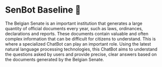 # SenBot Baseline 🤖

The Belgian Senate is an important institution that generates a large quantity of official documents every year, such as laws, ordinances, declarations and reports. These documents contain valuable and often complex information that can be difficult for citizens to understand. This is where a specialized ChatBot can play an important role. Using the latest natural language processing technologies, this ChatBot aims to understand the questions asked by users and provide precise, clear answers based on the documents generated by the Belgian Senate.





